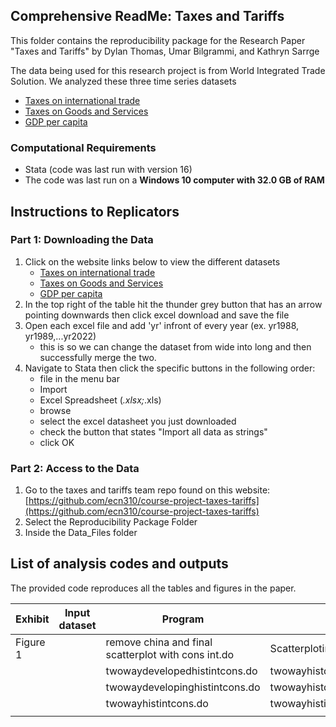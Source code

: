 ## Comprehensive ReadMe: Taxes and Tariffs

This folder contains the reproducibility package for the Research Paper "Taxes and Tariffs" by Dylan Thomas, Umar Bilgrammi, and Kathryn Sarrge

The data being used for this research project is from World Integrated Trade Solution. We analyzed these three time series datasets
- [Taxes on international trade](https://wits.worldbank.org/CountryProfile/en/Country/BY-COUNTRY/StartYear/1988/EndYear/2022/Indicator/GC-TAX-INTT-RV-ZS)
- [Taxes on Goods and Services](https://wits.worldbank.org/CountryProfile/en/Country/BY-COUNTRY/StartYear/1988/EndYear/2022/Indicator/GC-TAX-GSRV-VA-ZS)
- [GDP per capita](https://wits.worldbank.org/CountryProfile/en/Country/BY-COUNTRY/StartYear/1988/EndYear/2022/Indicator/NY-GDP-PCAP-PP-CD)


### Computational Requirements
- Stata (code was last run with version 16)
- The code was last run on a **Windows 10 computer with 32.0 GB of RAM**

## Instructions to Replicators

### Part 1: Downloading the Data

1. Click on the website links below to view the different datasets
   -  [Taxes on international trade](https://wits.worldbank.org/CountryProfile/en/Country/BY-COUNTRY/StartYear/1988/EndYear/2022/Indicator/GC-TAX-INTT-RV-ZS)
   - [Taxes on Goods and Services](https://wits.worldbank.org/CountryProfile/en/Country/BY-COUNTRY/StartYear/1988/EndYear/2022/Indicator/GC-TAX-GSRV-VA-ZS)
   - [GDP per capita](https://wits.worldbank.org/CountryProfile/en/Country/BY-COUNTRY/StartYear/1988/EndYear/2022/Indicator/NY-GDP-PCAP-PP-CD)
2. In the top right of the table hit the thunder grey button that has an arrow pointing downwards then click excel download and save the file
3. Open each excel file and add 'yr' infront of every year (ex. yr1988, yr1989,...yr2022)
     - this is so we can change the dataset from wide into long and then successfully merge the two.
5. Navigate to Stata then click the specific buttons in the following order:
     - file in the menu bar
     - Import
     - Excel Spreadsheet (*.xlsx;*.xls)
     - browse
     - select the excel datasheet you just downloaded
     - check the button that states "Import all data as strings"
     - click OK



### Part 2: Access to the Data
1. Go to the taxes and tariffs team repo found on this website: [https://github.com/ecn310/course-project-taxes-tariffs](https://github.com/ecn310/course-project-taxes-tariffs)
2. Select the Reproducibility Package Folder
3. Inside the Data_Files folder


## List of analysis codes and outputs
The provided code reproduces all the tables and figures in the paper.

| Exhibit | Input dataset | Program | Outputs |
|---------|---------------|---------|---------|
| Figure 1 |  | remove china and final scatterplot with cons int.do | Scatterplotintvscons.png |
|  |  | twowaydevelopedhistintcons.do | twowayhistdevelopedintcons.png |
|  |  | twowaydevelopinghistintcons.do | twowayhistdevelopingintcons.png |
|  |  | twowayhistintcons.do | twowayhistintcons.png |
|  |  |  |  |
